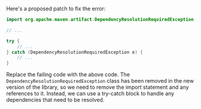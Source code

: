 Here's a proposed patch to fix the error:
```java
import org.apache.maven.artifact.DependencyResolutionRequiredException;

// ...

try {
    // ...
} catch (DependencyResolutionRequiredException e) {
    // ...
}
```
Replace the failing code with the above code. The `DependencyResolutionRequiredException` class has been removed in the new version of the library, so we need to remove the import statement and any references to it. Instead, we can use a try-catch block to handle any dependencies that need to be resolved.